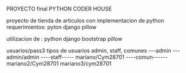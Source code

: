 
PROYECTO final PYTHON CODER HOUSE

proyecto de tienda de articulos con implementacion de python requerimientos: pyton django pillow

utilizacion de : python django bootstrap pillow

usuarios/pass3 tipos de usuarios admin, staff, comunes ---admin --- admin/admin ----staff----- mariano/Cym28701 ----comun------ mariano2/Cym28701 mariano3/cym28701

